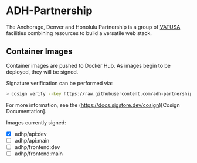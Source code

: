 # ADH-Partnership

The Anchorage, Denver and Honolulu Partnership is a group of [VATUSA](https://www.vatusa.net) facilities combining resources to build a versatile web stack.

## Container Images

Container images are pushed to Docker Hub.  As images begin to be deployed, they will be signed.

Signature verification can be performed via:

```bash
> cosign verify --key https://raw.githubusercontent.com/adh-partnership/.github/main/cosign.pub (image):(tag)
```

For more information, see the (https://docs.sigstore.dev/cosign)[Cosign Documentation].

Images currently signed:
- [x] adhp/api:dev
- [ ] adhp/api:main
- [ ] adhp/frontend:dev
- [ ] adhp/frontend:main
